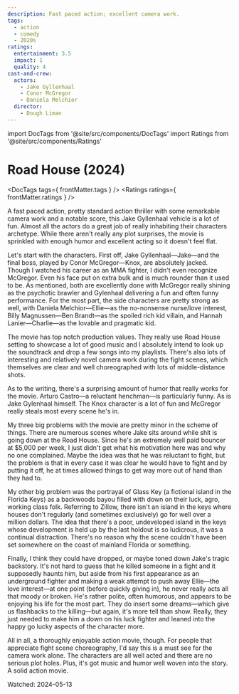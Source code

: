 ```yaml
---
description: Fast paced action; excellent camera work.
tags:
  - action
  - comedy
  - 2020s
ratings:
  entertainment: 3.5
  impact: 1
  quality: 4
cast-and-crew:
  actors:
    - Jake Gyllenhaal
    - Conor McGregor
    - Daniela Melchior
  director:
    - Dough Liman
---
```

import DocTags from '@site/src/components/DocTags'
import Ratings from '@site/src/components/Ratings'

# Road House (2024)

<DocTags tags={ frontMatter.tags } />
<Ratings ratings={ frontMatter.ratings } />

A fast paced action, pretty standard action thriller with some remarkable camera work and a notable score, this Jake Gyllenhaal vehicle is a lot of fun. Almost all the actors do a great job of really inhabiting their characters archetype. While there aren't really any plot surprises, the movie is sprinkled with enough humor and excellent acting so it doesn't feel flat.

Let's start with the characters. First off, Jake Gyllenhaal—Jake—and the final boss, played by Conor McGregor—Knox, are absolutely jacked. Though I watched his career as an MMA fighter, I didn't even recognize McGregor. Even his face put on extra bulk and is much rounder than it used to be. As mentioned, both are excellently done with McGregor really shining as the psychotic brawler and Gylenhaal delivering a fun and often funny performance. For the most part, the side characters are pretty strong as well, with Daniela Melchior—Ellie—as the no-nonsense nurse/love interest, Billy Magnussen—Ben Brandt—as the spoiled rich kid villain, and Hannah Lanier—Charlie—as the lovable and pragmatic kid.

The movie has top notch production values. They really use Road House setting to showcase a lot of good music and I absolutely intend to look up the soundtrack and drop a few songs into my playlists. There's also lots of interesting and relatively novel camera work during the fight scenes, which themselves are clear and well choreographed with lots of middle-distance shots.

As to the writing, there's a surprising amount of humor that really works for the movie. Arturo Castro—a reluctant henchman—is particularly funny. As is Jake Gylenhaal himself. The Knox character is a lot of fun and McGregor really steals most every scene he's in.

My three big problems with the movie are pretty minor in the scheme of things. There are numerous scenes where Jake sits around while shit is going down at the Road House. Since he's an extremely well paid bouncer at $5,000 per week, I just didn't get what his motivation here was and why no one complained. Maybe the idea was that he was reluctant to fight, but the problem is that in every case it was clear he would have to fight and by putting it off, he at times allowed things to get way more out of hand than they had to.

My other big problem was the portrayal of Glass Key (a fictional island in the Florida Keys) as a backwoods bayou filled with down on their luck, agro, working class folk. Referring to Zillow, there isn't an island in the keys where houses don't regularly (and sometimes exclusively) go for well over a million dollars. The idea that there's a poor, undeveloped island in the keys whose development is held up by the last holdout is so ludicrous, it was a continual distraction. There's no reason why the scene couldn't have been set somewhere on the coast of mainland Florida or something.

Finally, I think they could have dropped, or maybe toned down Jake's tragic backstory. It's not hard to guess that he killed someone in a fight and it supposedly haunts him, but aside from his first appearance as an underground fighter and making a weak attempt to push away Ellie—the love interest—at one point (before quickly giving in), he never really acts all that moody or broken. He's rather polite, often humorous, and appears to be enjoying his life for the most part. They do insert some dreams—which give us flashbacks to the killing—but again, it's more tell than show. Really, they just needed to make him a down on his luck fighter and leaned into the happy go lucky aspects of the character more.

All in all, a thoroughly enjoyable action movie, though. For people that appreciate fight scene choreography, I'd say this is a must see for the camera work alone. The characters are all well acted and there are no serious plot holes. Plus, it's got music and humor well woven into the story. A solid action movie.

Watched: 2024-05-13